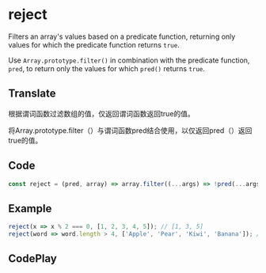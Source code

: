 # reject

Filters an array's values based on a predicate function, returning only values for which the predicate function returns `true`.

Use `Array.prototype.filter()` in combination with the predicate function, `pred`, to return only the values for which `pred()` returns `true`.

## Translate

根据谓词函数过滤数组的值，仅返回谓词函数返回true的值。

将Array.prototype.filter（）与谓词函数pred结合使用，以仅返回pred（）返回true的值。

## Code

```js
const reject = (pred, array) => array.filter((...args) => !pred(...args));
```

## Example

```js
reject(x => x % 2 === 0, [1, 2, 3, 4, 5]); // [1, 3, 5]
reject(word => word.length > 4, ['Apple', 'Pear', 'Kiwi', 'Banana']); // ['Pear', 'Kiwi']
```

## CodePlay

<template>
  <code-play codeplay-id="" />
</template>
